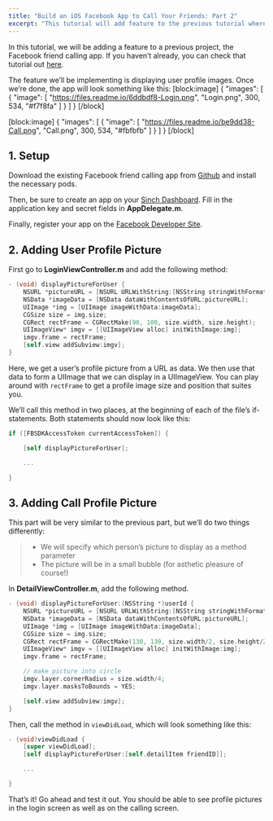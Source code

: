 ```yaml
---
title: "Build an iOS Facebook App to Call Your Friends: Part 2"
excerpt: "This tutorial will add feature to the previous tutorial where you learned how to call Facebook friends."
---
```

In this tutorial, we will be adding a feature to a previous project, the Facebook friend calling app. If you haven’t already, you can check that tutorial out [here](https://github.com/sinch/ios-call-your-facebookfriends).

The feature we’ll be implementing is displaying user profile images. Once we’re done, the app will look something like this:
[block:image]
{
  "images": [
    {
      "image": [
        "https://files.readme.io/6ddbdf8-Login.png",
        "Login.png",
        300,
        534,
        "#f7f8fa"
      ]
    }
  ]
}
[/block]

[block:image]
{
  "images": [
    {
      "image": [
        "https://files.readme.io/be9dd38-Call.png",
        "Call.png",
        300,
        534,
        "#fbfbfb"
      ]
    }
  ]
}
[/block]
## 1. Setup

Download the existing Facebook friend calling app from [Github](https://github.com/sinch/ios-call-your-facebookfriends) and install the necessary pods.

Then, be sure to create an app on your [Sinch Dashboard](https://portal.sinch.com/#/login). Fill in the application key and secret fields in **AppDelegate.m**.

Finally, register your app on the [Facebook Developer Site](https://developers.facebook.com).

## 2. Adding User Profile Picture

First go to **LoginViewController.m** and add the following method:

```objectivec
- (void) displayPictureForUser {
    NSURL *pictureURL = [NSURL URLWithString:[NSString stringWithFormat:@"https://graph.facebook.com/%@/picture?type=large&return_ssl_resources=1", [[FBSDKAccessToken currentAccessToken] userID]]];
    NSData *imageData = [NSData dataWithContentsOfURL:pictureURL];
    UIImage *img = [UIImage imageWithData:imageData];
    CGSize size = img.size;
    CGRect rectFrame = CGRectMake(90, 100, size.width, size.height);
    UIImageView* imgv = [[UIImageView alloc] initWithImage:img];
    imgv.frame = rectFrame;
    [self.view addSubview:imgv];
}
```

Here, we get a user’s profile picture from a URL as data. We then use that data to form a UIImage that we can display in a UIImageView. You can play around with `rectFrame` to get a profile image size and position that suites you.

We’ll call this method in two places, at the beginning of each of the file’s if-statements. Both statements should now look like this:

```objectivec
if ([FBSDKAccessToken currentAccessToken]) {

    [self displayPictureForUser];

    ...

}
```

## 3. Adding Call Profile Picture

This part will be very similar to the previous part, but we’ll do two things differently:

>   - We will specify which person’s picture to display as a method parameter
>   - The picture will be in a small bubble (for asthetic pleasure of course\!)

In **DetailViewController.m**, add the following method.

```objectivec
- (void) displayPictureForUser:(NSString *)userId {
    NSURL *pictureURL = [NSURL URLWithString:[NSString stringWithFormat:@"https://graph.facebook.com/%@/picture?type=large&return_ssl_resources=1", userId]];
    NSData *imageData = [NSData dataWithContentsOfURL:pictureURL];
    UIImage *img = [UIImage imageWithData:imageData];
    CGSize size = img.size;
    CGRect rectFrame = CGRectMake(130, 130, size.width/2, size.height/2);
    UIImageView* imgv = [[UIImageView alloc] initWithImage:img];
    imgv.frame = rectFrame;

    // make picture into circle
    imgv.layer.cornerRadius = size.width/4;
    imgv.layer.masksToBounds = YES;

    [self.view addSubview:imgv];
}
```

Then, call the method in `viewDidLoad`, which will look something like this:

```objectivec
- (void)viewDidLoad {
    [super viewDidLoad];
    [self displayPictureForUser:[self.detailItem friendID]];

    ...

}
```

That’s it\! Go ahead and test it out. You should be able to see profile pictures in the login screen as well as on the calling screen.